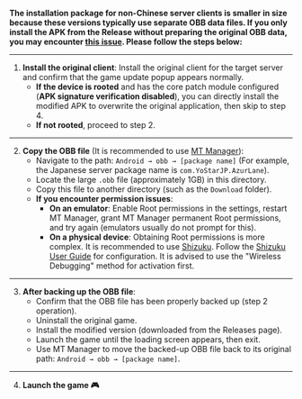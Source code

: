 **The installation package for non-Chinese server clients is smaller in size because these versions typically use separate OBB data files. If you only install the APK from the Release without preparing the original OBB data, you may encounter [this issue](https://github.com/JMBQ/azurlane/issues/34#issuecomment-3239785490). Please follow the steps below:**

---

1.  **Install the original client**: Install the original client for the target server and confirm that the game update popup appears normally.
    *   **If the device is rooted** and has the core patch module configured (**APK signature verification disabled**), you can directly install the modified APK to overwrite the original application, then skip to step 4.
    *   **If not rooted**, proceed to step 2.

---

2.  **Copy the OBB file** (It is recommended to use [MT Manager](https://mt2.cn/)):
    *   Navigate to the path: `Android → obb → [package name]` (For example, the Japanese server package name is `com.YoStarJP.AzurLane`).
    *   Locate the large `.obb` file (approximately 1GB) in this directory.
    *   Copy this file to another directory (such as the `Download` folder).
    *   **If you encounter permission issues**:
        *   **On an emulator**: Enable Root permissions in the settings, restart MT Manager, grant MT Manager permanent Root permissions, and try again (emulators usually do not prompt for this).
        *   **On a physical device**: Obtaining Root permissions is more complex. It is recommended to use [Shizuku](https://shizuku.rikka.app/). Follow the [Shizuku User Guide](https://shizuku.rikka.app/guide/setup/) for configuration. It is advised to use the "Wireless Debugging" method for activation first.

---

3.  **After backing up the OBB file**:
    *   Confirm that the OBB file has been properly backed up (step 2 operation).
    *   Uninstall the original game.
    *   Install the modified version (downloaded from the Releases page).
    *   Launch the game until the loading screen appears, then exit.
    *   Use MT Manager to move the backed-up OBB file back to its original path: `Android → obb → [package name]`.

---

4.  **Launch the game 🎮**